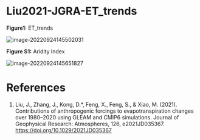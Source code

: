 
# Liu2021-JGRA-ET_trends

<!-- badges: start -->
<!-- badges: end -->

**Figure1:** ET_trends

![image-20220924145502031](F:\CUG-Hydro\p2021.globalETtrend\images\README\Figure1_ET_trends.png)

**Figure S1:** Aridity Index

![image-20220924145651827](F:\CUG-Hydro\p2021.globalETtrend\images\README\Figure_S1_AridityIndex.png)

# References

1. Liu, J., Zhang, J., Kong, D.\*, Feng, X., Feng, S., & Xiao, M. (2021). Contributions of anthropogenic forcings to evapotranspiration changes over 1980–2020 using GLEAM and CMIP6 simulations. Journal of Geophysical Research: Atmospheres, 126, e2021JD035367. <https://doi.org/10.1029/2021JD035367>
